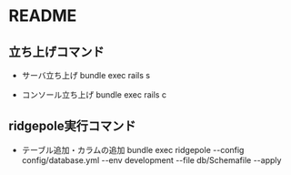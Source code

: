 # README

## 立ち上げコマンド
* サーバ立ち上げ
bundle exec rails s

* コンソール立ち上げ
bundle exec rails c

## ridgepole実行コマンド

* テーブル追加・カラムの追加
bundle exec ridgepole --config config/database.yml --env development --file db/Schemafile --apply